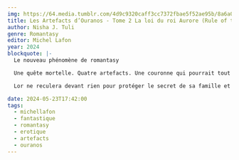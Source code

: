 ```yaml
---
img: https://64.media.tumblr.com/4d9c9320caff3cc7372fbae5f52ae95b/8a6a04455a9d3e80-e6/s640x960/dd0a41ab5d46daccc08ca8d2c7e5060b8912c8ce.jpg
title: Les Artefacts d’Ouranos - Tome 2 La loi du roi Aurore (Rule of the Aurora King)
author: Nisha J. Tuli
genre: Romantasy
editor: Michel Lafon
year: 2024
blockquote: |-
  Le nouveau phénomène de romantasy

  Une quête mortelle. Quatre artefacts. Une couronne qui pourrait tout changer.

  Lor ne reculera devant rien pour protéger le secret de sa famille et sauver le futur du royaume.

date: 2024-05-23T17:42:00
tags:
  - michellafon
  - fantastique
  - romantasy
  - erotique
  - artefacts
  - ouranos
---
```

